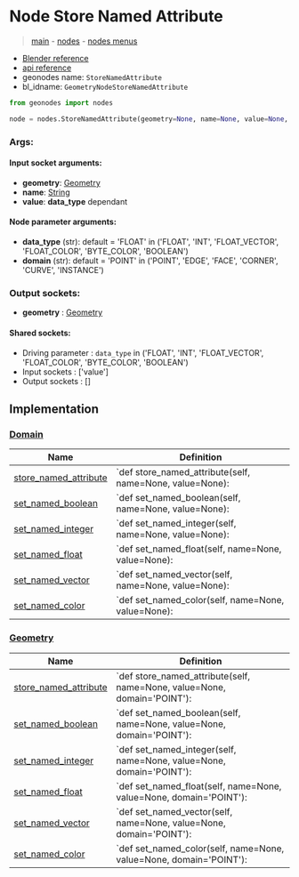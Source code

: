 # Node Store Named Attribute

> [main](../structure.md) - [nodes](nodes.md) - [nodes menus](nodes_menus.md)

- [Blender reference](https://docs.blender.org/manual/en/latest/modeling/geometry_nodes/attribute/store_named_attribute.html)
- [api reference](https://docs.blender.org/api/current/bpy.types.GeometryNodeStoreNamedAttribute.html)
- geonodes name: `StoreNamedAttribute`
- bl_idname: `GeometryNodeStoreNamedAttribute`

```python
from geonodes import nodes

node = nodes.StoreNamedAttribute(geometry=None, name=None, value=None, data_type='FLOAT', domain='POINT')
```

### Args:

#### Input socket arguments:

- **geometry**: [Geometry](Geometry.md)
- **name**: [String](String.md)
- **value**: **data_type** dependant

#### Node parameter arguments:

- **data_type** (str): default = 'FLOAT' in ('FLOAT', 'INT', 'FLOAT_VECTOR', 'FLOAT_COLOR', 'BYTE_COLOR', 'BOOLEAN')
- **domain** (str): default = 'POINT' in ('POINT', 'EDGE', 'FACE', 'CORNER', 'CURVE', 'INSTANCE')

### Output sockets:

- **geometry** : [Geometry](Geometry.md)

#### Shared sockets:

- Driving parameter : ``data_type`` in ('FLOAT', 'INT', 'FLOAT_VECTOR', 'FLOAT_COLOR', 'BYTE_COLOR', 'BOOLEAN')
- Input sockets  : ['value']
- Output sockets : []
## Implementation

### [Domain](Domain.md)

| Name | Definition |
|------|------------|
 | [store_named_attribute](Domain.md#store_named_attribute) | `def store_named_attribute(self, name=None, value=None): |
 | [set_named_boolean](Domain.md#set_named_boolean) | `def set_named_boolean(self, name=None, value=None): |
 | [set_named_integer](Domain.md#set_named_integer) | `def set_named_integer(self, name=None, value=None): |
 | [set_named_float](Domain.md#set_named_float) | `def set_named_float(self, name=None, value=None): |
 | [set_named_vector](Domain.md#set_named_vector) | `def set_named_vector(self, name=None, value=None): |
 | [set_named_color](Domain.md#set_named_color) | `def set_named_color(self, name=None, value=None): |

### [Geometry](Geometry.md)

| Name | Definition |
|------|------------|
 | [store_named_attribute](Geometry.md#store_named_attribute) | `def store_named_attribute(self, name=None, value=None, domain='POINT'): |
 | [set_named_boolean](Geometry.md#set_named_boolean) | `def set_named_boolean(self, name=None, value=None, domain='POINT'): |
 | [set_named_integer](Geometry.md#set_named_integer) | `def set_named_integer(self, name=None, value=None, domain='POINT'): |
 | [set_named_float](Geometry.md#set_named_float) | `def set_named_float(self, name=None, value=None, domain='POINT'): |
 | [set_named_vector](Geometry.md#set_named_vector) | `def set_named_vector(self, name=None, value=None, domain='POINT'): |
 | [set_named_color](Geometry.md#set_named_color) | `def set_named_color(self, name=None, value=None, domain='POINT'): |

